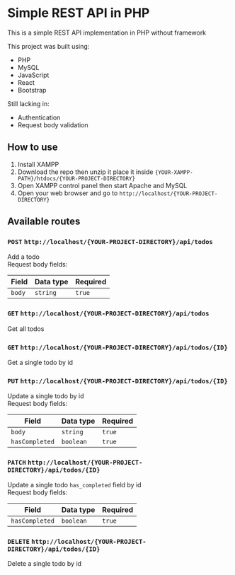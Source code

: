 # Simple REST API in PHP

This is a simple REST API implementation in PHP without framework

This project was built using:

- PHP
- MySQL
- JavaScript
- React
- Bootstrap

Still lacking in:

- Authentication
- Request body validation

## How to use

1. Install XAMPP
2. Download the repo then unzip it place it inside `{YOUR-XAMPP-PATH}/htdocs/{YOUR-PROJECT-DIRECTORY}`
3. Open XAMPP control panel then start Apache and MySQL
4. Open your web browser and go to `http://localhost/{YOUR-PROJECT-DIRECTORY}`

## Available routes

### `POST` `http://localhost/{YOUR-PROJECT-DIRECTORY}/api/todos`

Add a todo\
Request body fields:

| Field  | Data type | Required |
| ------ | --------- | -------- |
| `body` | `string`  | `true`   |

### `GET` `http://localhost/{YOUR-PROJECT-DIRECTORY}/api/todos`

Get all todos

### `GET` `http://localhost/{YOUR-PROJECT-DIRECTORY}/api/todos/{ID}`

Get a single todo by id

### `PUT` `http://localhost/{YOUR-PROJECT-DIRECTORY}/api/todos/{ID}`

Update a single todo by id\
Request body fields:

| Field          | Data type | Required |
| -------------- | --------- | -------- |
| `body`         | `string`  | `true`   |
| `hasCompleted` | `boolean` | `true`   |

### `PATCH` `http://localhost/{YOUR-PROJECT-DIRECTORY}/api/todos/{ID}`

Update a single todo `has_completed` field by id\
Request body fields:

| Field          | Data type | Required |
| -------------- | --------- | -------- |
| `hasCompleted` | `boolean` | `true`   |

### `DELETE` `http://localhost/{YOUR-PROJECT-DIRECTORY}/api/todos/{ID}`

Delete a single todo by id
